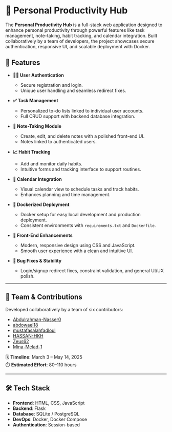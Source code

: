 # 🧠 Personal Productivity Hub

The **Personal Productivity Hub** is a full-stack web application designed to enhance personal productivity through powerful features like task management, note-taking, habit tracking, and calendar integration. Built collaboratively by a team of developers, the project showcases secure authentication, responsive UI, and scalable deployment with Docker.

## 🚀 Features

- **🧑‍💻 User Authentication**
  - Secure registration and login.
  - Unique user handling and seamless redirect fixes.

- **✅ Task Management**
  - Personalized to-do lists linked to individual user accounts.
  - Full CRUD support with backend database integration.

- **📝 Note-Taking Module**
  - Create, edit, and delete notes with a polished front-end UI.
  - Notes linked to authenticated users.

- **📈 Habit Tracking**
  - Add and monitor daily habits.
  - Intuitive forms and tracking interface to support routines.

- **📅 Calendar Integration**
  - Visual calendar view to schedule tasks and track habits.
  - Enhances planning and time management.

- **🐳 Dockerized Deployment**
  - Docker setup for easy local development and production deployment.
  - Consistent environments with `requirements.txt` and `Dockerfile`.

- **🎨 Front-End Enhancements**
  - Modern, responsive design using CSS and JavaScript.
  - Smooth user experience with a clean and intuitive UI.

- **🐞 Bug Fixes & Stability**
  - Login/signup redirect fixes, constraint validation, and general UI/UX polish.

---

## 👥 Team & Contributions

Developed collaboratively by a team of six contributors:

- [Abdulrahman-Nasser0](https://github.com/Abdulrahman-Nasser0) 
- [abdowael18](https://github.com/abdowael18)
- [mustafasalahfadloul](https://github.com/mustafasalahfadloul)
- [HASSAN-HKH](https://github.com/HASSAN-HKH)
- [Zeus62](https://github.com/Zeus62)
- [Mina-Melad-1](https://github.com/Mina-Melad-1)

🗓️ **Timeline**: March 3 – May 14, 2025  
⏱️ **Estimated Effort**: 80–110 hours

---

## 🛠️ Tech Stack

- **Frontend**: HTML, CSS, JavaScript
- **Backend**: Flask
- **Database**: SQLite / PostgreSQL
- **DevOps**: Docker, Docker Compose
- **Authentication**: Session-based  


